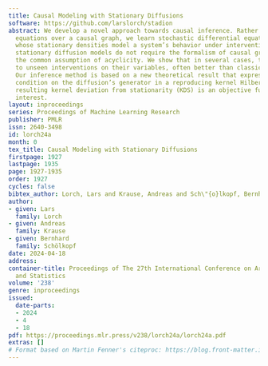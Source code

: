 ```yaml
---
title: Causal Modeling with Stationary Diffusions
software: https://github.com/larslorch/stadion
abstract: We develop a novel approach towards causal inference. Rather than structural
  equations over a causal graph, we learn stochastic differential equations (SDEs)
  whose stationary densities model a system’s behavior under interventions. These
  stationary diffusion models do not require the formalism of causal graphs, let alone
  the common assumption of acyclicity. We show that in several cases, they generalize
  to unseen interventions on their variables, often better than classical approaches.
  Our inference method is based on a new theoretical result that expresses a stationarity
  condition on the diffusion’s generator in a reproducing kernel Hilbert space. The
  resulting kernel deviation from stationarity (KDS) is an objective function of independent
  interest.
layout: inproceedings
series: Proceedings of Machine Learning Research
publisher: PMLR
issn: 2640-3498
id: lorch24a
month: 0
tex_title: Causal Modeling with Stationary Diffusions
firstpage: 1927
lastpage: 1935
page: 1927-1935
order: 1927
cycles: false
bibtex_author: Lorch, Lars and Krause, Andreas and Sch\"{o}lkopf, Bernhard
author:
- given: Lars
  family: Lorch
- given: Andreas
  family: Krause
- given: Bernhard
  family: Schölkopf
date: 2024-04-18
address:
container-title: Proceedings of The 27th International Conference on Artificial Intelligence
  and Statistics
volume: '238'
genre: inproceedings
issued:
  date-parts:
  - 2024
  - 4
  - 18
pdf: https://proceedings.mlr.press/v238/lorch24a/lorch24a.pdf
extras: []
# Format based on Martin Fenner's citeproc: https://blog.front-matter.io/posts/citeproc-yaml-for-bibliographies/
---
```

